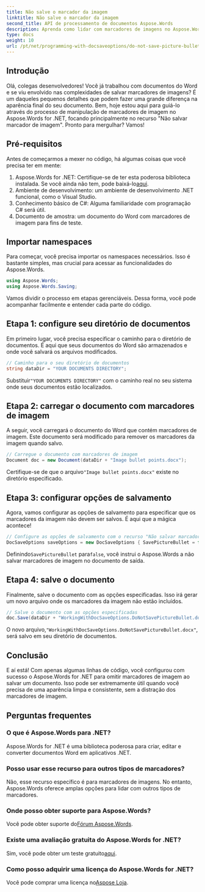 ```yaml
---
title: Não salve o marcador da imagem
linktitle: Não salve o marcador da imagem
second_title: API de processamento de documentos Aspose.Words
description: Aprenda como lidar com marcadores de imagens no Aspose.Words for .NET com nosso guia passo a passo. Simplifique o gerenciamento de documentos e crie documentos profissionais do Word sem esforço.
type: docs
weight: 10
url: /pt/net/programming-with-docsaveoptions/do-not-save-picture-bullet/
---
```

## Introdução

Olá, colegas desenvolvedores! Você já trabalhou com documentos do Word e se viu envolvido nas complexidades de salvar marcadores de imagens? É um daqueles pequenos detalhes que podem fazer uma grande diferença na aparência final do seu documento. Bem, hoje estou aqui para guiá-lo através do processo de manipulação de marcadores de imagem no Aspose.Words for .NET, focando principalmente no recurso "Não salvar marcador de imagem". Pronto para mergulhar? Vamos!

## Pré-requisitos

Antes de começarmos a mexer no código, há algumas coisas que você precisa ter em mente:

1.  Aspose.Words for .NET: Certifique-se de ter esta poderosa biblioteca instalada. Se você ainda não tem, pode baixá-lo[aqui](https://releases.aspose.com/words/net/).
2. Ambiente de desenvolvimento: um ambiente de desenvolvimento .NET funcional, como o Visual Studio.
3. Conhecimento básico de C#: Alguma familiaridade com programação C# será útil.
4. Documento de amostra: um documento do Word com marcadores de imagem para fins de teste.

## Importar namespaces

Para começar, você precisa importar os namespaces necessários. Isso é bastante simples, mas crucial para acessar as funcionalidades do Aspose.Words.

```csharp
using Aspose.Words;
using Aspose.Words.Saving;
```

Vamos dividir o processo em etapas gerenciáveis. Dessa forma, você pode acompanhar facilmente e entender cada parte do código.

## Etapa 1: configure seu diretório de documentos

Em primeiro lugar, você precisa especificar o caminho para o diretório de documentos. É aqui que seus documentos do Word são armazenados e onde você salvará os arquivos modificados.

```csharp
// Caminho para o seu diretório de documentos
string dataDir = "YOUR DOCUMENTS DIRECTORY";
```

 Substituir`"YOUR DOCUMENTS DIRECTORY"` com o caminho real no seu sistema onde seus documentos estão localizados.

## Etapa 2: carregar o documento com marcadores de imagem

A seguir, você carregará o documento do Word que contém marcadores de imagem. Este documento será modificado para remover os marcadores da imagem quando salvo.

```csharp
// Carregue o documento com marcadores de imagem
Document doc = new Document(dataDir + "Image bullet points.docx");
```

 Certifique-se de que o arquivo`"Image bullet points.docx"` existe no diretório especificado.

## Etapa 3: configurar opções de salvamento

Agora, vamos configurar as opções de salvamento para especificar que os marcadores da imagem não devem ser salvos. É aqui que a mágica acontece!

```csharp
// Configure as opções de salvamento com o recurso "Não salvar marcador de imagem"
DocSaveOptions saveOptions = new DocSaveOptions { SavePictureBullet = false };
```

 Definindo`SavePictureBullet` para`false`, você instrui o Aspose.Words a não salvar marcadores de imagem no documento de saída.

## Etapa 4: salve o documento

Finalmente, salve o documento com as opções especificadas. Isso irá gerar um novo arquivo onde os marcadores da imagem não estão incluídos.

```csharp
// Salve o documento com as opções especificadas
doc.Save(dataDir + "WorkingWithDocSaveOptions.DoNotSavePictureBullet.docx", saveOptions);
```

 O novo arquivo,`"WorkingWithDocSaveOptions.DoNotSavePictureBullet.docx"`, será salvo em seu diretório de documentos.

## Conclusão

E aí está! Com apenas algumas linhas de código, você configurou com sucesso o Aspose.Words for .NET para omitir marcadores de imagem ao salvar um documento. Isso pode ser extremamente útil quando você precisa de uma aparência limpa e consistente, sem a distração dos marcadores de imagem.

## Perguntas frequentes

### O que é Aspose.Words para .NET?
Aspose.Words for .NET é uma biblioteca poderosa para criar, editar e converter documentos Word em aplicativos .NET.

### Posso usar esse recurso para outros tipos de marcadores?
Não, esse recurso específico é para marcadores de imagens. No entanto, Aspose.Words oferece amplas opções para lidar com outros tipos de marcadores.

### Onde posso obter suporte para Aspose.Words?
 Você pode obter suporte do[Fórum Aspose.Words](https://forum.aspose.com/c/words/8).

### Existe uma avaliação gratuita do Aspose.Words for .NET?
 Sim, você pode obter um teste gratuito[aqui](https://releases.aspose.com/).

### Como posso adquirir uma licença do Aspose.Words for .NET?
 Você pode comprar uma licença no[Aspose Loja](https://purchase.aspose.com/buy).
